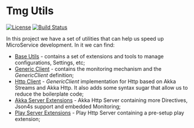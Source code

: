
# Tmg Utils

[![License](https://img.shields.io/badge/License-Apache%202.0-blue.svg)](https://opensource.org/licenses/Apache-2.0) [![Build Status](https://jenkins-prod.api-platforms.telegraph.co.uk/job/Pipeline/job/tmg-utils/badge/icon)](https://jenkins-prod.api-platforms.telegraph.co.uk/job/Pipeline/job/tmg-utils/)

In this project we have a set of utilities that can help us speed up MicroService 
development. In it we can find:
 * [Base Utils](https://github.com/telegraph/tmg-utils/tree/master/base-utils) - contains a set of extensions and tools to manage configurations, 
 Settings, etc;
 * [Generic Client](https://github.com/telegraph/tmg-utils/tree/master/generic-client) - contains the monitoring mechanism and the *GenericClient* 
 definition;
 * [Http Client](https://github.com/telegraph/tmg-utils/tree/master/http-client) - *GenericClient* implementation for Http based on
 Akka Streams and Akka Http. It also adds some syntax sugar that allow us to reduce the boilerplate code; 
 * [Akka Server Extensions](https://github.com/telegraph/tmg-utils/tree/master/akka-server-ext) - Akka Http Server containing more Directives,
 Json4s support and embedded Monitoring;
 * [Play Server Extensions](https://github.com/telegraph/tmg-utils/tree/master/play-server-ext) - Play Http Server containing a pre-setup
 play extension;
    
